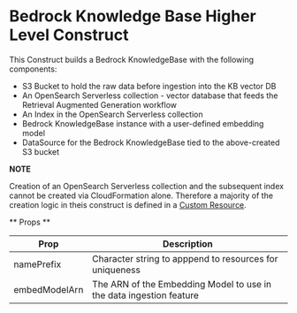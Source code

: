 # Bedrock Knowledge Base Higher Level Construct

This Construct builds a Bedrock KnowledgeBase with the following components:
* S3 Bucket to hold the raw data before ingestion into the KB vector DB
* An OpenSearch Serverless collection - vector database that feeds the Retrieval Augmented Generation workflow
* An Index in the OpenSearch Serverless collection
* Bedrock KnowledgeBase instance with a user-defined embedding model
* DataSource for the Bedrock KnowledgeBase tied to the above-created S3 bucket

**NOTE**

Creation of an OpenSearch Serverless collection and the subsequent index cannot be created via CloudFormation alone.  Therefore a majority of the creation logic in theis construct is defined in a [Custom Resource](https://docs.aws.amazon.com/cdk/api/v2/docs/aws-cdk-lib.CustomResource.html).

** Props **

| Prop          | Description | 
|---------------| ----------- |
| namePrefix    | Character string to apppend to resources for uniqueness |
| embedModelArn | The ARN of the Embedding Model to use in the data ingestion feature | 